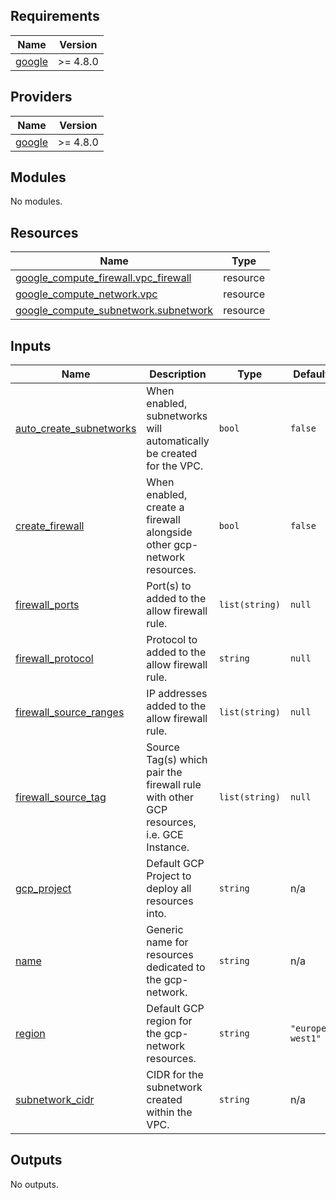 <!-- BEGIN_TF_DOCS -->
## Requirements

| Name | Version |
|------|---------|
| <a name="requirement_google"></a> [google](#requirement\_google) | >= 4.8.0 |

## Providers

| Name | Version |
|------|---------|
| <a name="provider_google"></a> [google](#provider\_google) | >= 4.8.0 |

## Modules

No modules.

## Resources

| Name | Type |
|------|------|
| [google_compute_firewall.vpc_firewall](https://registry.terraform.io/providers/hashicorp/google/latest/docs/resources/compute_firewall) | resource |
| [google_compute_network.vpc](https://registry.terraform.io/providers/hashicorp/google/latest/docs/resources/compute_network) | resource |
| [google_compute_subnetwork.subnetwork](https://registry.terraform.io/providers/hashicorp/google/latest/docs/resources/compute_subnetwork) | resource |

## Inputs

| Name | Description | Type | Default | Required |
|------|-------------|------|---------|:--------:|
| <a name="input_auto_create_subnetworks"></a> [auto\_create\_subnetworks](#input\_auto\_create\_subnetworks) | When enabled, subnetworks will automatically be created for the VPC. | `bool` | `false` | no |
| <a name="input_create_firewall"></a> [create\_firewall](#input\_create\_firewall) | When enabled, create a firewall alongside other gcp-network resources. | `bool` | `false` | no |
| <a name="input_firewall_ports"></a> [firewall\_ports](#input\_firewall\_ports) | Port(s) to added to the allow firewall rule. | `list(string)` | `null` | no |
| <a name="input_firewall_protocol"></a> [firewall\_protocol](#input\_firewall\_protocol) | Protocol to added to the allow firewall rule. | `string` | `null` | no |
| <a name="input_firewall_source_ranges"></a> [firewall\_source\_ranges](#input\_firewall\_source\_ranges) | IP addresses added to the allow firewall rule. | `list(string)` | `null` | no |
| <a name="input_firewall_source_tag"></a> [firewall\_source\_tag](#input\_firewall\_source\_tag) | Source Tag(s) which pair the firewall rule with other GCP resources, i.e. GCE Instance. | `list(string)` | `null` | no |
| <a name="input_gcp_project"></a> [gcp\_project](#input\_gcp\_project) | Default GCP Project to deploy all resources into. | `string` | n/a | yes |
| <a name="input_name"></a> [name](#input\_name) | Generic name for resources dedicated to the gcp-network. | `string` | n/a | yes |
| <a name="input_region"></a> [region](#input\_region) | Default GCP region for the gcp-network resources. | `string` | `"europe-west1"` | no |
| <a name="input_subnetwork_cidr"></a> [subnetwork\_cidr](#input\_subnetwork\_cidr) | CIDR for the subnetwork created within the VPC. | `string` | n/a | yes |

## Outputs

No outputs.
<!-- END_TF_DOCS -->
